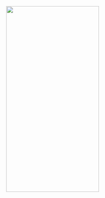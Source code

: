 <img alt="" width="250" height="500" src="https://media.giphy.com/media/v1.Y2lkPTc5MGI3NjExMW1lNmxiMmF2dTlwaWF6MHR4NTJtNTRxcHNjY2swMnI3bXgwbThyeSZlcD12MV9pbnRlcm5hbF9naWZfYnlfaWQmY3Q9Zw/JdL4kTt7fqS4GztEMi/giphy.gif">

